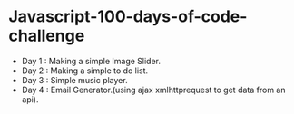 # Javascript-100-days-of-code-challenge
 - Day 1 : Making a simple Image Slider.
 - Day 2 : Making a simple to do list.
 - Day 3 : Simple music player.
 - Day 4 : Email Generator.(using ajax xmlhttprequest to get data from an api).
